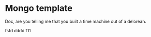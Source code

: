 # Mongo template

Doc, are you telling me that you built a time machine out of a delorean.


fsfd
dddd
111